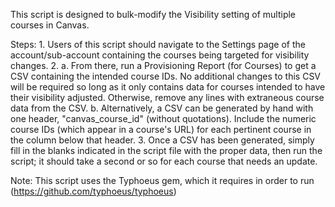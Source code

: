 This script is designed to bulk-modify the Visibility setting of multiple courses in Canvas.

Steps:
1.
  Users of this script should navigate to the Settings page of the account/sub-account containing the courses being targeted for visibility changes.
2.
  a. From there, run a Provisioning Report (for Courses) to get a CSV containing the intended course IDs.  No additional changes to this CSV will be required so long as it only contains data for courses intended to have their visibility adjusted. Otherwise, remove any lines with extraneous course data from the CSV.
  b. Alternatively, a CSV can be generated by hand with one header, "canvas_course_id" (without quotations). Include the numeric course IDs (which appear in a course's URL) for each pertinent course in the column below that header.
3.
  Once a CSV has been generated, simply fill in the blanks indicated in the script file with the proper data, then run the script; it should take a second or so for each course that needs an update.

Note: This script uses the Typhoeus gem, which it requires in order to run (https://github.com/typhoeus/typhoeus)

